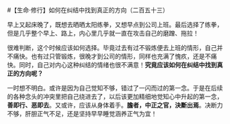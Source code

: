 #【生命⋅修行】如何在纠结中找到真正的方向（二百五十三）

早上又起床晚了，既想去晒晒太阳练拳，又想早点到公司上班。最后选择了练拳，但是几乎整个早上、路上，内心里几乎就一直在攻击自己的磨蹭、拖拉！

很难判断，这个时候应该如何选择。毕竟过去有过不锻炼便去上班的情形，自己并不痛快。也有过只管锻炼，很晚才到公司的情形，同样也充满了愧疚，还是不痛快。同时，自己对内心这种纠结的情绪也很不满意！**究竟应该如何在纠结中找到真正的方向呢？**

一时想不明白。或许是因为自己觉知不够，错过了一闪而过的第一念。于是在后续的各种念头的冲突里把自己绕进去了，以后该更加精细地觉知心中升起的第一念，**善即行、恶即去**。又或许，应该从身体着手。**膽者，中正之官，決斷出焉**。决断力不够，肝胆正气不足，还是坚持早早睡觉涵养正气为宜！